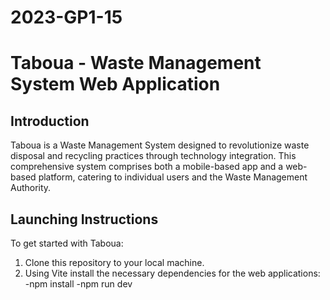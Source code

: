 # 2023-GP1-15
# Taboua - Waste Management System Web Application

## Introduction
Taboua is a Waste Management System designed to revolutionize waste disposal and recycling practices through technology integration. This comprehensive system comprises both a mobile-based app and a web-based platform, catering to individual users and the Waste Management Authority.

## Launching Instructions
To get started with Taboua:
1. Clone this repository to your local machine.
2. Using Vite install the necessary dependencies for the web applications:
  -npm install
  -npm run dev
